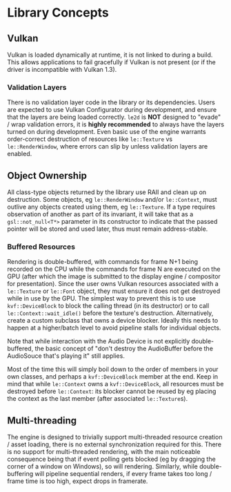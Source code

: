 # Library Concepts

## Vulkan

Vulkan is loaded dynamically at runtime, it is not linked to during a build. This allows applications to fail gracefully if Vulkan is not present (or if the driver is incompatible with Vulkan 1.3).

### Validation Layers

There is no validation layer code in the library or its dependencies. Users are expected to use Vulkan Configurator during development, and ensure that the layers are being loaded correctly. `le2d` is **NOT** designed to "evade" / wrap validation errors, it is **highly recommended** to always have the layers turned on during development. Even basic use of the engine warrants order-correct destruction of resources like `le::Texture` vs `le::RenderWindow`, where errors can slip by unless validation layers are enabled.

## Object Ownership

All class-type objects returned by the library use RAII and clean up on destruction. Some objects, eg `le::RenderWindow` and/or `le::Context`, must outlive any objects created using them, eg `le::Texture`. If a type requires observation of another as part of its invariant, it will take that as a `gsl::not_null<T*>` parameter in its constructor to indicate that the passed pointer will be stored and used later, thus must remain address-stable.

### Buffered Resources

Rendering is double-buffered, with commands for frame N+1 being recorded on the CPU while the commands for frame N are executed on the GPU (after which the image is submitted to the display engine / compositor for presentation). Since the user owns Vulkan resources associated with a `le::Texture` or `le::Font` object, they must ensure it does not get destroyed while in use by the GPU. The simplest way to prevent this is to use `kvf::DeviceBlock` to block the calling thread (in its destructor) or to call `le::Context::wait_idle()` before the texture's destruction. Alternatively, create a custom subclass that owns a device blocker. Ideally this needs to happen at a higher/batch level to avoid pipeline stalls for individual objects.

Note that while interaction with the Audio Device is not explicitly double-buffered, the basic concept of "don't destroy the AudioBuffer before the AudioSouce that's playing it" still applies.

Most of the time this will simply boil down to the order of members in your own classes, and perhaps a `kvf::DeviceBlock` member at the end. Keep in mind that while `le::Context` owns a `kvf::DeviceBlock`, all resources must be destroyed before `le::Context`: its blocker cannot be reused by eg placing the context as the last member (after associated `le::Texture`s).

## Multi-threading

The engine is designed to trivially support multi-threaded resource creation / asset loading, there is no external synchronization required for this. There is no support for multi-threaded rendering, with the main noticeable consequence being that if event polling gets blocked (eg by dragging the corner of a window on Windows), so will rendering. Similarly, while double-buffering will pipeline sequential renders, if every frame takes too long / frame time is too high, expect drops in framerate.
